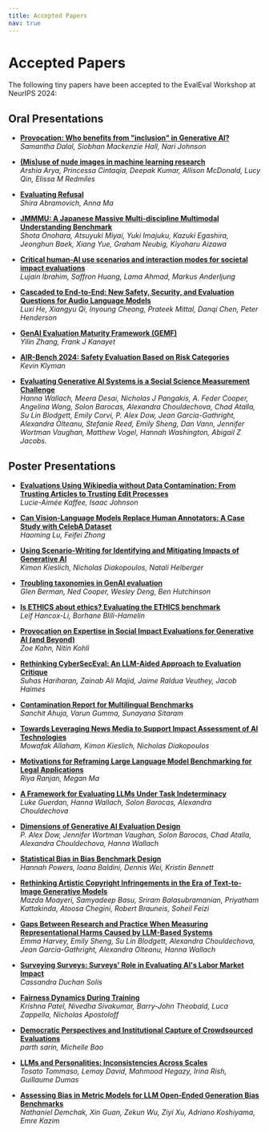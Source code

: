 ```yaml
---
title: Accepted Papers
nav: true
---
```


# Accepted Papers

The following tiny papers have been accepted to the EvalEval Workshop at NeurIPS 2024:

## Oral Presentations

* **[Provocation: Who benefits from "inclusion" in Generative AI?](accepted_papers/EvalEval_24_Dalal.pdf)**  
  *Samantha Dalal, Siobhan Mackenzie Hall, Nari Johnson*

* **[(Mis)use of nude images in machine learning research](accepted_papers/EvalEval_24_Arya.pdf)**  
  *Arshia Arya, Princessa Cintaqia, Deepak Kumar, Allison McDonald, Lucy Qin, Elissa M Redmiles*

* **[Evaluating Refusal](accepted_papers/EvalEval_24_Abramovich.pdf)**  
  *Shira Abramovich, Anna Ma*

* **[JMMMU: A Japanese Massive Multi-discipline Multimodal Understanding Benchmark](accepted_papers/EvalEval_24_Onohara.pdf)**  
  *Shota Onohara, Atsuyuki Miyai, Yuki Imajuku, Kazuki Egashira, Jeonghun Baek, Xiang Yue, Graham Neubig, Kiyoharu Aizawa*

* **[Critical human-AI use scenarios and interaction modes for societal impact evaluations](accepted_papers/EvalEval_24_Ibrahim.pdf)**  
  *Lujain Ibrahim, Saffron Huang, Lama Ahmad, Markus Anderljung*

* **[Cascaded to End-to-End: New Safety, Security, and Evaluation Questions for Audio Language Models](accepted_papers/EvalEval_24_He.pdf)**  
  *Luxi He, Xiangyu Qi, Inyoung Cheong, Prateek Mittal, Danqi Chen, Peter Henderson*

* **[GenAI Evaluation Maturity Framework (GEMF)](accepted_papers/EvalEval_24_Zhang.pdf)**  
  *Yilin Zhang, Frank J Kanayet*

* **[AIR-Bench 2024: Safety Evaluation Based on Risk Categories](accepted_papers/EvalEval_24_Klyman.pdf)**  
  *Kevin Klyman*

* **[Evaluating Generative AI Systems is a Social Science Measurement Challenge](accepted_papers/EvalEval_24_Wallach.pdf)**  
  *Hanna Wallach, Meera Desai, Nicholas J Pangakis, A. Feder Cooper, Angelina Wang, Solon Barocas, Alexandra Chouldechova, Chad Atalla, Su Lin Blodgett, Emily Corvi, P. Alex Dow, Jean Garcia-Gathright, Alexandra Olteanu, Stefanie Reed, Emily Sheng, Dan Vann, Jennifer Wortman Vaughan, Matthew Vogel, Hannah Washington, Abigail Z Jacobs.*

## Poster Presentations

* **[Evaluations Using Wikipedia without Data Contamination: From Trusting Articles to Trusting Edit Processes](accepted_papers/EvalEval_24_Kaffee.pdf)**  
  *Lucie-Aimée Kaffee, Isaac Johnson*

* **[Can Vision-Language Models Replace Human Annotators: A Case Study with CelebA Dataset](accepted_papers/EvalEval_24_Lu.pdf)**  
  *Haoming Lu, Feifei Zhong*

* **[Using Scenario-Writing for Identifying and Mitigating Impacts of Generative AI](accepted_papers/EvalEval_24_Kieslich.pdf)**  
  *Kimon Kieslich, Nicholas Diakopoulos, Natali Helberger*

* **[Troubling taxonomies in GenAI evaluation](accepted_papers/EvalEval_24_Berman.pdf)**  
  *Glen Berman, Ned Cooper, Wesley Deng, Ben Hutchinson*

* **[Is ETHICS about ethics? Evaluating the ETHICS benchmark](accepted_papers/EvalEval_24_Hancox-Li.pdf)**  
  *Leif Hancox-Li, Borhane Blili-Hamelin*

* **[Provocation on Expertise in Social Impact Evaluations for Generative AI (and Beyond)](accepted_papers/EvalEval_24_Kahn.pdf)**  
  *Zoe Kahn, Nitin Kohli*

* **[Rethinking CyberSecEval: An LLM-Aided Approach to Evaluation Critique](accepted_papers/EvalEval_24_Hariharan.pdf)**  
  *Suhas Hariharan, Zainab Ali Majid, Jaime Raldua Veuthey, Jacob Haimes*

* **[Contamination Report for Multilingual Benchmarks](accepted_papers/EvalEval_24_Ahuja.pdf)**  
  *Sanchit Ahuja, Varun Gumma, Sunayana Sitaram*

* **[Towards Leveraging News Media to Support Impact Assessment of AI Technologies](accepted_papers/EvalEval_24_Allaham.pdf)**  
  *Mowafak Allaham, Kimon Kieslich, Nicholas Diakopoulos*

* **[Motivations for Reframing Large Language Model Benchmarking for Legal Applications](accepted_papers/EvalEval_24_Ranjan.pdf)**  
  *Riya Ranjan, Megan Ma*

* **[A Framework for Evaluating LLMs Under Task Indeterminacy](accepted_papers/EvalEval_24_Guerdan.pdf)**  
  *Luke Guerdan, Hanna Wallach, Solon Barocas, Alexandra Chouldechova*

* **[Dimensions of Generative AI Evaluation Design](accepted_papers/EvalEval_24_Dow.pdf)**  
  *P. Alex Dow, Jennifer Wortman Vaughan, Solon Barocas, Chad Atalla, Alexandra Chouldechova, Hanna Wallach*

* **[Statistical Bias in Bias Benchmark Design](accepted_papers/EvalEval_24_Powers.pdf)**  
  *Hannah Powers, Ioana Baldini, Dennis Wei, Kristin Bennett*

* **[Rethinking Artistic Copyright Infringements in the Era of Text-to-Image Generative Models](accepted_papers/EvalEval_24_Moayeri.pdf)**  
  *Mazda Moayeri, Samyadeep Basu, Sriram Balasubramanian, Priyatham Kattakinda, Atoosa Chegini, Robert Brauneis, Soheil Feizi*

* **[Gaps Between Research and Practice When Measuring Representational Harms Caused by LLM-Based Systems](accepted_papers/EvalEval_24_Harvey.pdf)**  
  *Emma Harvey, Emily Sheng, Su Lin Blodgett, Alexandra Chouldechova, Jean Garcia-Gathright, Alexandra Olteanu, Hanna Wallach*

* **[Surveying Surveys: Surveys' Role in Evaluating AI's Labor Market Impact](accepted_papers/EvalEval_24_Solis.pdf)**  
  *Cassandra Duchan Solis*

* **[Fairness Dynamics During Training](accepted_papers/EvalEval_24_Patel.pdf)**  
  *Krishna Patel, Nivedha Sivakumar, Barry-John Theobald, Luca Zappella, Nicholas Apostoloff*

* **[Democratic Perspectives and Institutional Capture of Crowdsourced Evaluations](accepted_papers/EvalEval_24_sarin.pdf)**  
  *parth sarin, Michelle Bao*

* **[LLMs and Personalities: Inconsistencies Across Scales](accepted_papers/EvalEval_24_Tommaso.pdf)**  
  *Tosato Tommaso, Lemay David, Mahmood Hegazy, Irina Rish, Guillaume Dumas*

* **[Assessing Bias in Metric Models for LLM Open-Ended Generation Bias Benchmarks](accepted_papers/EvalEval_24_Demchak.pdf)**  
  *Nathaniel Demchak, Xin Guan, Zekun Wu, Ziyi Xu, Adriano Koshiyama, Emre Kazim*
